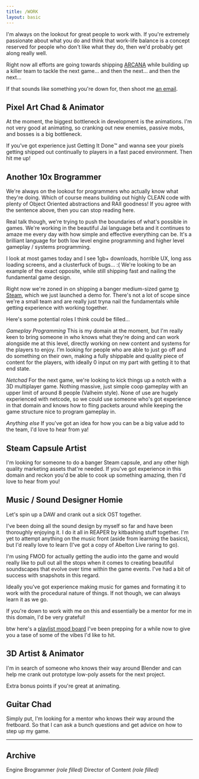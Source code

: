 ```yaml
---
title: /WORK
layout: basic
---
```


I'm always on the lookout for great people to work with. If you're extremely passionate about what you do and think that work-life balance is a concept reserved for people who don't like what they do, then we'd probably get along really well.

Right now all efforts are going towards shipping [ARCANA](/arcane) while building up a killer team to tackle the next game... and then the next... and then the next...

If that sounds like something you're down for, then shoot me [an email](/contact).

## Pixel Art Chad & Animator
At the moment, the biggest bottleneck in development is the animations. I'm not very good at animating, so cranking out new enemies, passive mobs, and bosses is a big bottleneck.

If you've got experience just Getting It Done™️ and wanna see your pixels getting shipped out continually to players in a fast paced environment. Then hit me up!

## Another 10x Brogrammer
We're always on the lookout for programmers who actually know what they're doing.
Which of course means building out highly CLEAN code with plenty of Object Oriented abstractions and RAII goodness!
If you agree with the sentence above, then you can stop reading here.

Real talk though, we're trying to push the boundaries of what's possible in games. We're working in the beautiful Jai language beta and it continues to amaze me every day with how simple and effective everything can be. It's a brilliant language for both low level engine programming and higher level gameplay / systems programming.

I look at most games today and I see 1gb+ downloads, horrible UX, long ass loading screens, and a clusterfuck of bugs... :(
We're looking to be an example of the exact opposite, while still shipping fast and nailing the fundamental game design.

Right now we're zoned in on shipping a banger medium-sized game [to Steam](https://s.team/a/2571560), which we just launched a demo for. There's not a lot of scope since we're a small team and are really just tryna nail the fundamentals while getting experience with working together.

Here's some potential roles I think could be filled...

*Gameplay Programming*
This is my domain at the moment, but I'm really keen to bring someone in who knows what they're doing and can work alongside me at this level, directly working on new content and systems for the players to enjoy.
I'm looking for people who are able to just go off and do something on their own, making a fully shippable and quality piece of content for the players, with ideally 0 input on my part with getting it to that end state.

*Netchad*
For the next game, we're looking to kick things up a notch with a 3D multiplayer game. Nothing massive, just simple coop gameplay with an upper limit of around 8 people (Valheim style).
None of use are hugely experienced with netcode, so we could use someone who's got experience in that domain and knows how to fling packets around while keeping the game structure nice to program gameplay in.

*Anything else*
If you've got an idea for how you can be a big value add to the team, I'd love to hear from ya!

## Steam Capsule Artist
I'm looking for someone to do a banger Steam capsule, and any other high quality marketing assets that're needed. If you've got experience in this domain and reckon you'd be able to cook up something amazing, then I'd love to hear from you!

## Music / Sound Designer Homie
Let's spin up a DAW and crank out a sick OST together.

I've been doing all the sound design by myself so far and have been thoroughly enjoying it. I do it all in REAPER by kitbashing stuff together. I'm yet to attempt anything on the music front (aside from learning the basics), but I'd really love to learn (I've got a copy of Abelton Live raring to go).

I'm using FMOD for actually getting the audio into the game and would really like to pull out all the stops when it comes to creating beautiful soundscapes that evolve over time within the game events. I've had a bit of success with snapshots in this regard.

Ideally you've got experience making music for games and formating it to work with the procedural nature of things. If not though, we can always learn it as we go.

If you're down to work with me on this and essentially be a mentor for me in this domain, I'd be very grateful!

btw here's a [playlist mood board](https://open.spotify.com/playlist/2cELld6dxzKNS4GBlALMLW?si=2dc3cf3602e2471f) I've been prepping for a while now to give you a tase of some of the vibes I'd like to hit.

## 3D Artist & Animator
I'm in search of someone who knows their way around Blender and can help me crank out prototype low-poly assets for the next project.

Extra bonus points if you're great at animating.

## Guitar Chad
Simply put, I'm looking for a mentor who knows their way around the fretboard. So that I can ask a bunch questions and get advice on how to step up my game.

---

## Archive
Engine Brogrammer *(role filled)*
Director of Content *(role filled)*